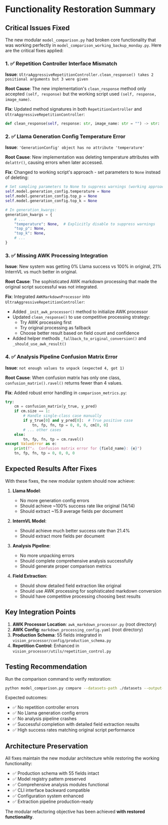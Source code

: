 # Functionality Restoration Summary

## Critical Issues Fixed

The new modular `model_comparison.py` had broken core functionality that was working perfectly in `model_comparison_working_backup_monday.py`. Here are the critical fixes applied:

### 1. ✅ **Repetition Controller Interface Mismatch** 
**Issue**: `UltraAggressiveRepetitionController.clean_response() takes 2 positional arguments but 3 were given`

**Root Cause**: The new implementation's `clean_response` method only accepted `(self, response)` but the working script used `(self, response, image_name)`.

**Fix**: Updated method signatures in both `RepetitionController` and `UltraAggressiveRepetitionController`:
```python
def clean_response(self, response: str, image_name: str = "") -> str:
```

### 2. ✅ **Llama Generation Config Temperature Error**
**Issue**: `'GenerationConfig' object has no attribute 'temperature'`

**Root Cause**: New implementation was deleting temperature attributes with `delattr()`, causing errors when later accessed.

**Fix**: Changed to working script's approach - set parameters to `None` instead of deleting:
```python
# Set sampling parameters to None to suppress warnings (working approach)
self.model.generation_config.temperature = None
self.model.generation_config.top_p = None
self.model.generation_config.top_k = None

# In generation_kwargs:
generation_kwargs = {
    # ...
    "temperature": None,  # Explicitly disable to suppress warnings
    "top_p": None,
    "top_k": None,
    # ...
}
```

### 3. ✅ **Missing AWK Processing Integration**
**Issue**: New system was getting 0% Llama success vs 100% in original, 21% InternVL vs much better in original.

**Root Cause**: The sophisticated AWK markdown processing that made the original script successful was not integrated.

**Fix**: Integrated `AWKMarkdownProcessor` into `UltraAggressiveRepetitionController`:
- Added `_init_awk_processor()` method to initialize AWK processor
- Updated `clean_response()` to use competitive processing strategy:
  - Try AWK processing first
  - Try original processing as fallback  
  - Choose better result based on field count and confidence
- Added helper methods `_fallback_to_original_conversion()` and `_should_use_awk_result()`

### 4. ✅ **Analysis Pipeline Confusion Matrix Error**
**Issue**: `not enough values to unpack (expected 4, got 1)`

**Root Cause**: When confusion matrix has only one class, `confusion_matrix().ravel()` returns fewer than 4 values.

**Fix**: Added robust error handling in `comparison_metrics.py`:
```python
try:
    cm = confusion_matrix(y_true, y_pred)
    if cm.size == 1:
        # Handle single-class case manually
        if y_true[0] and y_pred[0]:  # True positive case
            tn, fp, fn, tp = 0, 0, 0, cm[0, 0]
        # ... other cases
    else:
        tn, fp, fn, tp = cm.ravel()
except ValueError as e:
    print(f"⚠️  Confusion matrix error for {field_name}: {e}")
    tn, fp, fn, tp = 0, 0, 0, 0
```

## Expected Results After Fixes

With these fixes, the new modular system should now achieve:

1. **Llama Model**: 
   - No more generation config errors
   - Should achieve ~100% success rate like original (14/14)
   - Should extract ~15.9 average fields per document

2. **InternVL Model**:
   - Should achieve much better success rate than 21.4%
   - Should extract more fields per document

3. **Analysis Pipeline**:
   - No more unpacking errors
   - Should complete comprehensive analysis successfully
   - Should generate proper comparison metrics

4. **Field Extraction**:
   - Should show detailed field extraction like original
   - Should use AWK processing for sophisticated markdown conversion
   - Should have competitive processing choosing best results

## Key Integration Points

1. **AWK Processor Location**: `awk_markdown_processor.py` (root directory)
2. **AWK Config**: `markdown_processing_config.yaml` (root directory)  
3. **Production Schema**: 55 fields integrated in `vision_processor/config/production_schema.py`
4. **Repetition Control**: Enhanced in `vision_processor/utils/repetition_control.py`

## Testing Recommendation

Run the comparison command to verify restoration:
```bash
python model_comparison.py compare --datasets-path ./datasets --output-dir ./results --models llama,internvl
```

Expected outcomes:
- ✅ No repetition controller errors
- ✅ No Llama generation config errors  
- ✅ No analysis pipeline crashes
- ✅ Successful completion with detailed field extraction results
- ✅ High success rates matching original script performance

## Architecture Preservation

All fixes maintain the new modular architecture while restoring the working functionality:
- ✅ Production schema with 55 fields intact
- ✅ Model registry pattern preserved
- ✅ Comprehensive analysis modules functional
- ✅ CLI interface backward compatible
- ✅ Configuration system enhanced
- ✅ Extraction pipeline production-ready

The modular refactoring objective has been achieved **with restored functionality**.